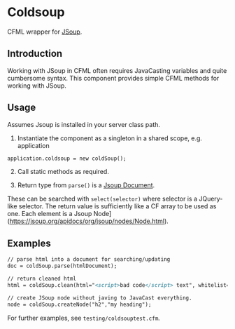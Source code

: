 # Coldsoup

CFML wrapper for [JSoup](https://www.jsoup.org).

## Introduction

Working with JSoup in CFML often requires JavaCasting variables and quite cumbersome syntax. This component provides simple CFML methods for working with JSoup.

## Usage

Assumes Jsoup is installed in your server class path.

1. Instantiate the component as a singleton in a shared scope, e.g. application

```cfml
application.coldsoup = new coldSoup();
```

2. Call static methods as required.

3. Return type from `parse()` is a [Jsoup Document](https://jsoup.org/apidocs/org/jsoup/nodes/Document.html).

These can be searched with `select(selector)` where selector is a JQuery-like selector. The return value is sufficiently like a CF array to be used as one. Each element is a Jsoup Node](https://jsoup.org/apidocs/org/jsoup/nodes/Node.html).

## Examples

```cfml
// parse html into a document for searching/updating
doc = coldSoup.parse(htmlDocument);

// return cleaned html
html = coldSoup.clean(html="<script>bad code</script> text", whitelist="basic" );

// create JSoup node without javing to JavaCast everything.
node = coldSoup.createNode("h2","my heading");

```

For further examples, see `testing/coldsouptest.cfm`.

